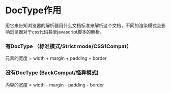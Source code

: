 # DocType作用
用它来告知浏览器的解析器用什么文档标准来解析这个文档，不同的渲染模式会影响浏览器对于css代码甚至javascript脚本的解析。
### 有DocType （标准模式/Strict mode/CSS1Compat）
元素的宽度 = width + margin + padding + border


### 没有DocType (BackCompat/怪异模式)
内容的宽度 = width - margin - padding - border


